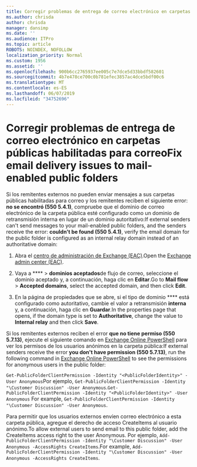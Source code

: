 ```yaml
---
title: Corregir problemas de entrega de correo electrónico en carpetas públicas habilitadas para correo
ms.author: chrisda
author: chrisda
manager: dansimp
ms.date: ''
ms.audience: ITPro
ms.topic: article
ROBOTS: NOINDEX, NOFOLLOW
localization_priority: Normal
ms.custom: 1956
ms.assetid: ''
ms.openlocfilehash: 900b6cc2765937ee005c7e7dce5d33bbdf582601
ms.sourcegitcommit: 4b7e478ce700c0b781efec3857ac4dce5bdf00c6
ms.translationtype: MT
ms.contentlocale: es-ES
ms.lasthandoff: 06/07/2019
ms.locfileid: "34752696"
---
```

# <a name="fix-email-delivery-issues-to-mail-enabled-public-folders"></a><span data-ttu-id="b7558-102">Corregir problemas de entrega de correo electrónico en carpetas públicas habilitadas para correo</span><span class="sxs-lookup"><span data-stu-id="b7558-102">Fix email delivery issues to mail-enabled public folders</span></span>

<span data-ttu-id="b7558-103">Si los remitentes externos no pueden enviar mensajes a sus carpetas públicas habilitadas para correo y los remitentes reciben el siguiente error: **no se encontró (550 5.4.1)**, compruebe que el dominio de correo electrónico de la carpeta pública esté configurado como un dominio de retransmisión interna en lugar de un dominio autoritativo:</span><span class="sxs-lookup"><span data-stu-id="b7558-103">If external senders can't send messages to your mail-enabled public folders, and the senders receive the error: **couldn't be found (550 5.4.1)**, verify the email domain for the public folder is configured as an internal relay domain instead of an authoritative domain:</span></span>

1. <span data-ttu-id="b7558-104">Abra el [centro de administración de Exchange (EAC)](https://docs.microsoft.com/Exchange/exchange-admin-center).</span><span class="sxs-lookup"><span data-stu-id="b7558-104">Open the [Exchange admin center (EAC)](https://docs.microsoft.com/Exchange/exchange-admin-center).</span></span>

2. <span data-ttu-id="b7558-105">Vaya a \*\*\*\* \> **dominios aceptados**de flujo de correo, seleccione el dominio aceptado y, a continuación, haga clic en **Editar**.</span><span class="sxs-lookup"><span data-stu-id="b7558-105">Go to **Mail flow** \> **Accepted domains**, select the accepted domain, and then click **Edit**.</span></span>

3. <span data-ttu-id="b7558-106">En la página de propiedades que se abre, si el tipo de dominio \*\*\*\* está configurado como autoritativo, cambie el valor a retransmisión **interna** y, a continuación, haga clic en **Guardar**.</span><span class="sxs-lookup"><span data-stu-id="b7558-106">In the properties page that opens, if the domain type is set to **Authoritative**, change the value to **Internal relay** and then click **Save**.</span></span>

<span data-ttu-id="b7558-107">Si los remitentes externos reciben el error **que no tiene permiso (550 5.7.13)**, ejecute el siguiente comando en [Exchange Online PowerShell](https://docs.microsoft.com/powershell/exchange/exchange-online/connect-to-exchange-online-powershell/connect-to-exchange-online-powershell) para ver los permisos de los usuarios anónimos en la carpeta pública:</span><span class="sxs-lookup"><span data-stu-id="b7558-107">If external senders receive the error **you don't have permission (550 5.7.13)**, run the following command in [Exchange Online PowerShell](https://docs.microsoft.com/powershell/exchange/exchange-online/connect-to-exchange-online-powershell/connect-to-exchange-online-powershell) to see the permissions for anonymous users in the public folder:</span></span>

<span data-ttu-id="b7558-108">`Get-PublicFolderClientPermission -Identity "<PublicFolderIdentity>" -User Anonymous`Por ejemplo, `Get-PublicFolderClientPermission -Identity "\Customer Discussion" -User Anonymous`.</span><span class="sxs-lookup"><span data-stu-id="b7558-108">`Get-PublicFolderClientPermission -Identity "<PublicFolderIdentity>" -User Anonymous` For example, `Get-PublicFolderClientPermission -Identity "\Customer Discussion" -User Anonymous`.</span></span>

<span data-ttu-id="b7558-109">Para permitir que los usuarios externos envíen correo electrónico a esta carpeta pública, agregue el derecho de acceso CreateItems al usuario anónimo.</span><span class="sxs-lookup"><span data-stu-id="b7558-109">To allow external users to send email to this public folder, add the CreateItems access right to the user Anonymous.</span></span> <span data-ttu-id="b7558-110">Por ejemplo, `Add-PublicFolderClientPermission -Identity "\Customer Discussion" -User Anonymous -AccessRights CreateItems`.</span><span class="sxs-lookup"><span data-stu-id="b7558-110">For example, `Add-PublicFolderClientPermission -Identity "\Customer Discussion" -User Anonymous -AccessRights CreateItems`.</span></span>
